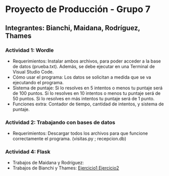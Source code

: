 # Proyecto de Producción - Grupo 7
## Integrantes: Bianchi, Maidana, Rodríguez, Thames

### Actividad 1: Wordle
* Requerimientos: Instalar ambos archivos, para poder acceder a la base de datos (prueba.txt). Además, se debe ejecutar en una Terminal de Visual Studio Code.
* Cómo usar el programa: Los datos se solicitan a medida que se va ejecutando el programa.
* Sistema de puntaje: Si lo resolves en 5 intentos o menos tu puntaje será de 100 puntos. Si lo resolves en 10 intentos o menos tu puntaje será de 50 puntos. Si lo resolves en más intentos tu puntaje será de 1 punto.
* Funciones extra: Contador de tiempo, cantidad de intentos, y sistema de puntaje.


### Actividad 2: Trabajando con bases de datos
* Requerimientos: Descargar todos los archivos para que funcione correctamente el programa. (visitas.py ; recepcion.db)

### Actividad 4: Flask
* Trabajos de Maidana y Rodríguez: 
* Trabajos de Bianchi y Thames: <a href="https://ejercicio1.agustinathames.repl.co"> Ejercicio1 </a> <a href="https://ejercicio2.agustinathames.repl.co"> Ejercicio2 </a>
